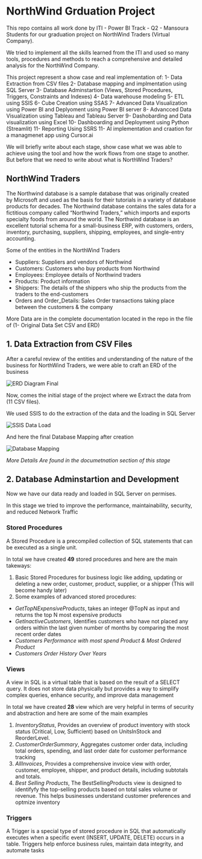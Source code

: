 # NorthWind Grduation Project
This repo contains all work done by ITI - Power BI Track - Q2 - Mansoura Students for our graduation project on NorthWind Traders (Virtual Company).

We tried to implement all the skills learned from the ITI and used so many tools, procedures and methods to reach a comprehensive and detailed analysis for the NorthWind Company.

This project represent a show case and real implementation of:
1- Data Extraction from CSV files 
2- Database mapping and implmentation using SQL Server
3- Database Adminstartion (Views, Stored Procedures, Triggers, Constraints and Indexes)
4- Data warehouse modeling
5- ETL using SSIS
6- Cube Creation using SSAS
7- Advanced Data Visualization using Power BI and Deplyoment using Power BI server
8- Advancced Data Visualization using Tableau and Tableau Server
9- Dashobarding and Data visualization using Excel
10- Dashboarding and Deployment using Python (Streamlit)
11- Reporting Using SSRS
11- AI implementation and craation for a managmenet app using Cursor.ai 

We will briefly write about each stage, show case what we was able to achieve using the tool and how the work flows from one stage to another. But before that we need to write about what is NorthWind Traders?

## NorthWind Traders
The Northwind database is a sample database that was originally created by Microsoft and used as the basis for their tutorials in a variety of database products for decades. The Northwind database contains the sales data for a fictitious company called “Northwind Traders,” which imports and exports specialty foods from around the world. The Northwind database is an excellent tutorial schema for a small-business ERP, with customers, orders, inventory, purchasing, suppliers, shipping, employees, and single-entry accounting. 

Some of the entities in the NorthWind Traders

- Suppliers: Suppliers and vendors of Northwind
- Customers: Customers who buy products from Northwind
- Employees: Employee details of Northwind traders
- Products: Product information
- Shippers: The details of the shippers who ship the products from the traders to the end-customers
- Orders and Order_Details: Sales Order transactions taking place between the customers & the company

More Data are in the complete documentation located in the repo in the file of (1- Original Data Set CSV and ERD)

## 1. Data Extraction from CSV Files 
After a careful review of the entities and understanding of the nature of the business for NorthWind Traders, we were able to craft an ERD of the business

![ERD Diagram Final](https://github.com/user-attachments/assets/4cb2fdab-5fde-495a-90d3-6326b363ee16)


Now, comes the initial stage of the project where we Extract the data from (11 CSV files).

We used SSIS to do the extraction of the data and the loading in SQL Server

![SSIS Data Load](https://github.com/user-attachments/assets/ae4a6be2-8ffa-4960-9c96-2f4125f1a8e9)

And here the final Database Mapping after creation

![Database Mapping](https://github.com/user-attachments/assets/ae355c84-864a-403a-89ac-e2972679cc79)

*More Details Are found in the documetnation section of this stage*

## 2. Database Adminstartion and Development
Now we have our data ready and loaded in SQL Server on permises.

In this stage we tried to improve the performance, maintainability, security, and reduced Network Traffic

### Stored Procedures
A Stored Procedure is a precompiled collection of SQL statements that can be executed as a single unit. 

In total we have created **49** stored procedures and here are the main takeways:

1. Basic Stored Procedures for business logic like adding, updating or deleting a new order, customer, product, supplier, or a shipper (This will become handy later)
2. Some examples of advanced stored procedures:
  - *GetTopNExpensiveProducts*, takes an integer @TopN as input and returns the top N most expensive products
  - *GetInactiveCustomers*, Identifies customers who have not placed any orders within the last given number of months by comparing the most recent order dates
  - *Customers Performance with most spend Product & Most Ordered Product*
  - *Customers Order History Over Years*

### Views
A view in SQL is a virtual table that is based on the result of a SELECT query. It does not store data
physically but provides a way to simplify complex queries, enhance security, and improve data
management

In total we have created **28** view which are very helpful in terms of security and abstraction and here are some of the main examples

1. *InventoryStatus*, Provides an overview of product inventory with stock status (Critical, Low, Sufficient) based on UnitsInStock and ReorderLevel.
2. *CustomerOrderSummary*, Aggregates customer order data, including total orders, spending, and last order date for customer performance tracking
3. *AllInvoices*, Provides a comprehensive invoice view with order, customer, employee, shipper, and product details, including subtotals and totals.
4. *Best Selling Products*, The BestSellingProducts view is designed to identifyfy the top-selling products based on total sales volume or revenue. This helps businesses understand customer preferences and optmize inventory

### Triggers
A Trigger is a special type of stored procedure in SQL that automatically executes when a specific event (INSERT, UPDATE, DELETE) occurs in a table. Triggers help enforce business rules, maintain data integrity, and automate tasks


